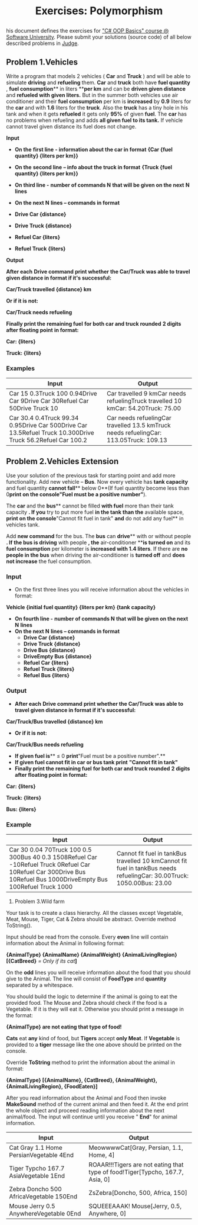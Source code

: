 ﻿# <p align="center"> Exercises: Polymorphism </p>

his document defines the exercises for [&quot;C# OOP Basics&quot; course @ Software University](https://softuni.bg/csharp-basics-oop). Please submit your solutions (source code) of all below described problems in [Judge](https://judge.softuni.bg/).

## Problem 1.Vehicles

Write a program that models 2 vehicles ( **Car** and **Truck** ) and will be able to simulate **driving** and **refueling** them. **Car** and **truck** both have **fuel quantity** , **fuel consumption**** in liters ****per km** and can be **driven given distance** and **refueled with given liters.** But in the summer both vehicles use air conditioner and their **fuel consumption** per km is **increased** by **0.9** liters for the **car** and with **1.6** liters for the **truck**. Also the **truck** has a tiny hole in his tank and when it gets **refueled** it gets only **95%** of given **fuel**. The **car** has no problems when refueling and adds **all given fuel to its tank.** If vehicle cannot travel given distance its fuel does not change.

**Input**

- **On the**  **first line**  **- information about the car in format**  **{Car {fuel quantity} {liters per km}}**
- **On the**  **second line**  **– info about the truck in format**  **{Truck {fuel quantity} {liters per km}}**
- **On third line -**  **number of commands N**  **that will be given on the next**  **N**  **lines**
- **On the next**  **N**  **lines – commands in format**

- **Drive Car {distance}**
- **Drive Truck {distance}**
- **Refuel Car {liters}**
- **Refuel Truck {liters}**

**Output**

**After each**  **Drive command**  **print whether the Car/Truck was able to travel given distance in format if it&#39;s successful:**

**Car/Truck travelled {distance} km**

**Or if it is not:**

**Car/Truck needs refueling**

**Finally print the**  **remaining fuel**  **for both car and truck rounded**  **2 digits after floating point**  **in format:**

**Car: {liters}**

**Truck: {liters}**

### Examples

| **Input** | **Output** |
| --- | --- |
| Car 15 0.3Truck 100 0.94Drive Car 9Drive Car 30Refuel Car 50Drive Truck 10 | Car travelled 9 kmCar needs refuelingTruck travelled 10 kmCar: 54.20Truck: 75.00 |
| Car 30.4 0.4Truck 99.34 0.95Drive Car 500Drive Car 13.5Refuel Truck 10.300Drive Truck 56.2Refuel Car 100.2 | Car needs refuelingCar travelled 13.5 kmTruck needs refuelingCar: 113.05Truck: 109.13 |

## Problem 2.Vehicles Extension

Use your solution of the previous task for starting point and add more functionality. Add new vehicle – **Bus**. Now every vehicle has **tank capacity** and fuel quantity **cannot fall**** below 0**(If fuel quantity become less than 0**print **on the console**&quot;Fuel must be a positive number&quot;**).

The **car** and the **bus**** cannot be filled **with fuel** more than their tank capacity **. If you** try to put more fuel **in the tank than the** available space, **print on the console**&quot;Cannot fit fuel in tank&quot; **and** do not add any fuel** in vehicles tank.

Add **new command** for the bus. The **bus** can **drive**** with or without people **. If the bus is driving** with people **, the** air-conditioner ****is turned on** and its **fuel consumption** per kilometer is **increased with 1.4 liters**. If there are **no people in the bus** when driving the air-conditioner is **turned off** and **does not increase** the fuel consumption.

### Input

- On the first three lines you will receive information about the vehicles in format:

**Vehicle {initial fuel quantity} {liters per km} {tank capacity}**

- **On fourth line -**  **number of commands N**  **that will be given on the next**  **N**  **lines**
- **On the next**  **N**  **lines – commands in format**
  - **Drive Car {distance}**
  - **Drive Truck {distance}**
  - **Drive Bus {distance}**
  - **DriveEmpty Bus {distance}**
  - **Refuel Car {liters}**
  - **Refuel Truck {liters}**
  - **Refuel Bus {liters}**

### Output

- **After each**  **Drive command**  **print whether the Car/Truck was able to travel given distance in format if it&#39;s successful:**

**Car/Truck/Bus travelled {distance} km**

- **Or if it is not:**

**Car/Truck/Bus needs refueling**

- **If given fuel is**** ≤ 0 **print**&quot;Fuel must be a positive number&quot;.**
- **If given fuel cannot fit in car or bus tank print**  **&quot;Cannot fit in tank&quot;**
- **Finally print the**  **remaining fuel**  **for both car and truck rounded**  **2 digits after floating point**  **in format:**

**Car: {liters}**

**Truck: {liters}**

**Bus: {liters}**

### Example

| **Input** | **Output** |
| --- | --- |
| Car 30 0.04 70Truck 100 0.5 300Bus 40 0.3 1508Refuel Car -10Refuel Truck 0Refuel Car 10Refuel Car 300Drive Bus 10Refuel Bus 1000DriveEmpty Bus 100Refuel Truck 1000   | Cannot fit fuel in tankBus travelled 10 kmCannot fit fuel in tankBus needs refuelingCar: 30.00Truck: 1050.00Bus: 23.00 |

1. Problem 3.Wild farm

Your task is to create a class hierarchy. All the classes except Vegetable, Meat, Mouse, Tiger, Cat &amp; Zebra should be abstract. Override method ToString().

Input should be read from the console. Every **even** line will contain information about the Animal in following format:

**{AnimalType} {AnimalName} {AnimalWeight} {AnimalLivingRegion} [{CatBreed}** _= Only if its cat_**]**

On the **odd** lines you will receive information about the food that you should give to the Animal. The line will consist of **FoodType** and **quantity** separated by a whitespace.

You should build the logic to determine if the animal is going to eat the provided food. The Mouse and Zebra should check if the food is a Vegetable. If it is they will eat it. Otherwise you should print a message in the format:

**{AnimalType} are not eating that type of food!**

**Cats** eat **any** kind of food, but **Tigers** accept **only Meat**. If **Vegetable** is provided to a **tiger** message like the one above should be printed on the console.

Override **ToString** method to print the information about the animal in format:

**{AnimalType} [{AnimalName}, {CatBreed}, {AnimalWeight}, {AnimalLivingRegion}, {FoodEaten}]**

After you read information about the Animal and Food then invoke **MakeSound** method of the current animal and then feed it. At the end print the whole object and proceed reading information about the next animal/food. The input will continue until you receive &quot; **End**&quot; for animal information.

| **Input** | **Output** |
| --- | --- |
| Cat Gray 1.1 Home PersianVegetable 4End | MeowwwwCat[Gray, Persian, 1.1, Home, 4] |
| Tiger Typcho 167.7 AsiaVegetable 1End | ROAAR!!!Tigers are not eating that type of food!Tiger[Typcho, 167.7, Asia, 0] |
| Zebra Doncho 500 AfricaVegetable 150End | ZsZebra[Doncho, 500, Africa, 150] |
| Mouse Jerry 0.5 AnywhereVegetable 0End | SQUEEEAAAK! Mouse[Jerry, 0.5, Anywhere, 0] |